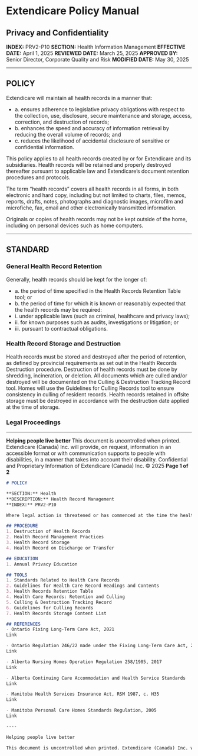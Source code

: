 # Extendicare Policy Manual

## Privacy and Confidentiality
**INDEX:** PRV2-P10
**SECTION:** Health Information Management
**EFFECTIVE DATE:** April 1, 2025
**REVIEWED DATE:** March 25, 2025
**APPROVED BY:** Senior Director, Corporate Quality and Risk
**MODIFIED DATE:** May 30, 2025

----

## POLICY

Extendicare will maintain all health records in a manner that:

- a. ensures adherence to legislative privacy obligations with respect to the collection, use, disclosure, secure maintenance and storage, access, correction, and destruction of records;
- b. enhances the speed and accuracy of information retrieval by reducing the overall volume of records; and
- c. reduces the likelihood of accidental disclosure of sensitive or confidential information.

This policy applies to all health records created by or for Extendicare and its subsidiaries. Health records will be retained and properly destroyed thereafter pursuant to applicable law and Extendicare’s document retention procedures and protocols.

The term “health records” covers all health records in all forms, in both electronic and hard copy, including but not limited to charts, files, memos, reports, drafts, notes, photographs and diagnostic images, microfilm and microfiche, fax, email and other electronically transmitted information.

Originals or copies of health records may not be kept outside of the home, including on personal devices such as home computers.

----

## STANDARD

### General Health Record Retention

Generally, health records should be kept for the longer of:

- a. the period of time specified in the Health Records Retention Table tool; or
- b. the period of time for which it is known or reasonably expected that the health records may be required:
- i. under applicable laws (such as criminal, healthcare and privacy laws);
- ii. for known purposes such as audits, investigations or litigation; or
- iii. pursuant to contractual obligations.

### Health Record Storage and Destruction

Health records must be stored and destroyed after the period of retention, as defined by provincial requirements as set out in the Health Records Destruction procedure. Destruction of health records must be done by shredding, incineration, or deletion. All documents which are culled and/or destroyed will be documented on the Culling & Destruction Tracking Record tool. Homes will use the Guidelines for Culling Records tool to ensure consistency in culling of resident records. Health records retained in offsite storage must be destroyed in accordance with the destruction date applied at the time of storage.

### Legal Proceedings

----

**Helping people live better**
This document is uncontrolled when printed.
Extendicare (Canada) Inc. will provide, on request, information in an accessible format or with communication supports to people with disabilities, in a manner that takes into account their disability. Confidential and Proprietary Information of Extendicare (Canada) Inc. © 2025
**Page 1 of 2**

```markdown
# POLICY

**SECTION:** Health
**DESCRIPTION:** Health Record Management
**INDEX:** PRV2-P10

Where legal action is threatened or has commenced at the time the health record would be ordinarily destroyed, the health record shall be retained until the legal proceedings, including all possible appeals or reviews, have been completed.

## PROCEDURE
1. Destruction of Health Records
2. Health Record Management Practices
3. Health Record Storage
4. Health Record on Discharge or Transfer

## EDUCATION
1. Annual Privacy Education

## TOOLS
1. Standards Related to Health Care Records
2. Guidelines for Health Care Record Headings and Contents
3. Health Records Retention Table
4. Health Care Records: Retention and Culling
5. Culling & Destruction Tracking Record
6. Guidelines for Culling Records
7. Health Records Storage Content List

## REFERENCES
- Ontario Fixing Long-Term Care Act, 2021
Link

- Ontario Regulation 246/22 made under the Fixing Long-Term Care Act, 2021
Link

- Alberta Nursing Homes Operation Regulation 258/1985, 2017
Link

- Alberta Continuing Care Accommodation and Health Service Standards
Link

- Manitoba Health Services Insurance Act, RSM 1987, c. H35
Link

- Manitoba Personal Care Homes Standards Regulation, 2005
Link

----

Helping people live better

This document is uncontrolled when printed. Extendicare (Canada) Inc. will provide, on request, information in an accessible format or with communication supports to people with disabilities, in a manner that takes into account their disability. Confidential and Proprietary Information of Extendicare (Canada) Inc. © 2025
```